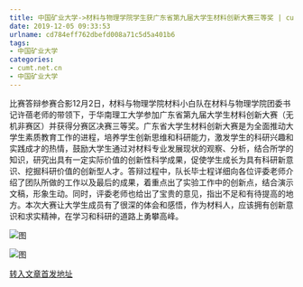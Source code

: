 ```yaml
---
title: 中国矿业大学->材料与物理学院学生获广东省第九届大学生材料创新大赛三等奖 | cumt.net.cn
date: 2019-12-05 09:33:53
urlname: cd784eff762dbefd008a71c5d5a401b6
tags: 
- 中国矿业大学
categories:
- cumt.net.cn
- 中国矿业大学
---
```

比赛答辩参赛合影12月2日，材料与物理学院材料小白队在材料与物理学院团委书记许蓓老师的带领下，于华南理工大学参加广东省第九届大学生材料创新大赛（无机非赛区）并获得分赛区决赛三等奖。广东省大学生材料创新大赛是为全面推动大学生素质教育工作的进程，培养学生创新思维和科研能力，激发学生的科研兴趣和实践成才的热情，鼓励大学生通过对材料专业发展现状的观察、分析，结合所学的知识，研究出具有一定实际价值的创新性科学成果，促使学生成长为具有科研新意识、挖掘科研价值的创新型人才。答辩过程中，队长毕士程详细向各位评委老师介绍了团队所做的工作以及最后的成果，着重点出了实验工作中的创新点，结合演示文稿，形象生动。同时，评委老师也给出了宝贵的意见，指出不足和有待提高的地方。本次大赛让大学生成员有了很深的体会和感悟，作为材料人，应该拥有创新意识和求实精神，在学习和科研的道路上勇攀高峰。

![图](http://xwzx.cumt.edu.cn/_upload/article/images/9f/01/57500fca4ab59a1babada5f6e8a8/5a7a258f-550c-46d0-979b-602e61ed620a.jpg)

![图](http://xwzx.cumt.edu.cn/_upload/article/images/9f/01/57500fca4ab59a1babada5f6e8a8/6bdca3ff-0de3-4254-a6ca-861afe82fe84.jpg)

[转入文章首发地址](http://xwzx.cumt.edu.cn/6e/9f/c523a552607/page.htm)